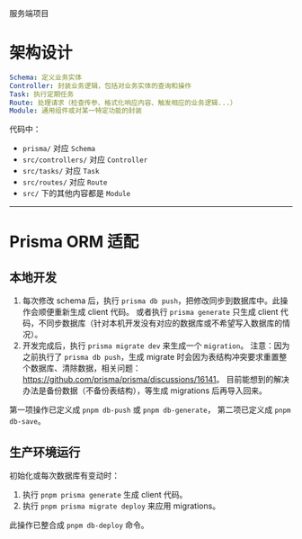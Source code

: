 服务端项目

# 架构设计

```yaml
Schema: 定义业务实体
Controller: 封装业务逻辑，包括对业务实体的查询和操作
Task: 执行定期任务
Route: 处理请求（检查传参、格式化响应内容、触发相应的业务逻辑...）
Module: 通用组件或对某一特定功能的封装
```

代码中：

- `prisma/` 对应 `Schema`
- `src/controllers/` 对应 `Controller`
- `src/tasks/` 对应 `Task`
- `src/routes/` 对应 `Route`
- `src/` 下的其他内容都是 `Module`

---

# Prisma ORM 适配

## 本地开发

1. 每次修改 schema 后，执行 `prisma db push`，把修改同步到数据库中。此操作会顺便重新生成 client 代码。
   或者执行 `prisma generate` 只生成 client 代码，不同步数据库（针对本机开发没有对应的数据库或不希望写入数据库的情况）。
2. 开发完成后，执行 `prisma migrate dev` 来生成一个 `migration`。
   注意：因为之前执行了 `prisma db push`，生成 migrate 时会因为表结构冲突要求重置整个数据库、清除数据，相关问题：<https://github.com/prisma/prisma/discussions/16141>。
   目前能想到的解决办法是备份数据（不备份表结构），等生成 migrations 后再导入回来。

第一项操作已定义成 `pnpm db-push` 或 `pnpm db-generate`，
第二项已定义成 `pnpm db-save`。

## 生产环境运行

初始化或每次数据库有变动时：

1. 执行 `pnpm prisma generate` 生成 client 代码。
2. 执行 `pnpm prisma migrate deploy` 来应用 migrations。

此操作已整合成 `pnpm db-deploy` 命令。
